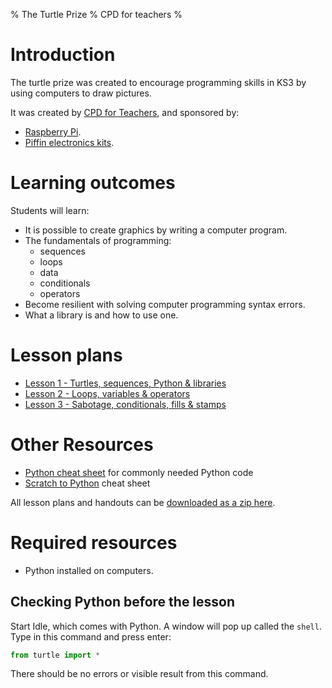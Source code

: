 % The Turtle Prize
% CPD for teachers
%

# Introduction

The turtle prize was created to encourage programming skills in KS3 by using computers to draw pictures.

It was created by [CPD for Teachers](http://cpdforteachers.com), and sponsored by:

* [Raspberry Pi](http://raspberrypi.org).
* [Piffin electronics kits](http://piffin.co.uk).

# Learning outcomes

Students will learn:

* It is possible to create graphics by writing a computer program.
* The fundamentals of programming:
    * sequences
    * loops
    * data
    * conditionals
    * operators
* Become resilient with solving computer programming syntax errors.
* What a library is and how to use one.

# Lesson plans

* [Lesson 1 - Turtles, sequences, Python & libraries](lesson-1.html)
* [Lesson 2 - Loops, variables & operators](lesson-2.html)
* [Lesson 3 - Sabotage, conditionals, fills & stamps](lesson-3.html)

# Other Resources

* [Python cheat sheet](cheatsheet.html) for commonly needed Python code
* [Scratch to Python](http://bit.ly/scrpy) cheat sheet

All lesson plans and handouts can be [downloaded as a zip here](turtleprize-lessons.zip).

# Required resources

* Python installed on computers. 

## Checking Python before the lesson

Start Idle, which comes with Python. A window will pop up called the `shell`. Type in this command and press enter:

~~~ python
from turtle import *
~~~

There should be no errors or visible result from this command. 
